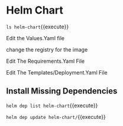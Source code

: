 # Helm Chart #

`ls helm-chart`{{execute}}

Edit the Values.Yaml file

change the registry for the image

Edit The Requirements.Yaml File

Edit The Templates/Deployment.Yaml File

## Install Missing Dependencies ##

`helm dep list helm-chart`{{execute}}

`helm dep update helm-chart/`{{execute}}



